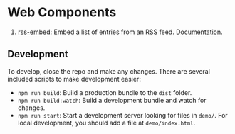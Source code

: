 # Web Components 

1. [rss-embed][rss-embed]: Embed a list of entries from an RSS feed. [Documentation][rss-embed].

## Development

To develop, close the repo and make any changes. There are several included scripts to make development easier:

* `npm run build`: Build a production bundle to the `dist` folder.
* `npm run build:watch`: Build a development bundle and watch for changes.
* `npm run start`: Start a development server looking for files in `demo/`. For local development, you should add a file at `demo/index.html`.

[swish]: https://swish.ink
[rss-embed]: src/components/rss-embed/README.md
